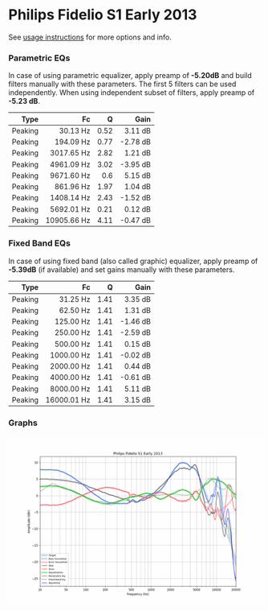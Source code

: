 # Philips Fidelio S1 Early 2013
See [usage instructions](https://github.com/jaakkopasanen/AutoEq#usage) for more options and info.

### Parametric EQs
In case of using parametric equalizer, apply preamp of **-5.20dB** and build filters manually
with these parameters. The first 5 filters can be used independently.
When using independent subset of filters, apply preamp of **-5.23 dB**.

| Type    | Fc          |    Q | Gain     |
|--------:|------------:|-----:|---------:|
| Peaking | 30.13 Hz    | 0.52 | 3.11 dB  |
| Peaking | 194.09 Hz   | 0.77 | -2.78 dB |
| Peaking | 3017.65 Hz  | 2.82 | 1.21 dB  |
| Peaking | 4961.09 Hz  | 3.02 | -3.95 dB |
| Peaking | 9671.60 Hz  | 0.6  | 5.15 dB  |
| Peaking | 861.96 Hz   | 1.97 | 1.04 dB  |
| Peaking | 1408.14 Hz  | 2.43 | -1.52 dB |
| Peaking | 5692.01 Hz  | 0.21 | 0.12 dB  |
| Peaking | 10905.66 Hz | 4.11 | -0.47 dB |

### Fixed Band EQs
In case of using fixed band (also called graphic) equalizer, apply preamp of **-5.39dB**
(if available) and set gains manually with these parameters.

| Type    | Fc          |    Q | Gain     |
|--------:|------------:|-----:|---------:|
| Peaking | 31.25 Hz    | 1.41 | 3.35 dB  |
| Peaking | 62.50 Hz    | 1.41 | 1.31 dB  |
| Peaking | 125.00 Hz   | 1.41 | -1.46 dB |
| Peaking | 250.00 Hz   | 1.41 | -2.59 dB |
| Peaking | 500.00 Hz   | 1.41 | 0.15 dB  |
| Peaking | 1000.00 Hz  | 1.41 | -0.02 dB |
| Peaking | 2000.00 Hz  | 1.41 | 0.44 dB  |
| Peaking | 4000.00 Hz  | 1.41 | -0.61 dB |
| Peaking | 8000.00 Hz  | 1.41 | 5.11 dB  |
| Peaking | 16000.01 Hz | 1.41 | 3.15 dB  |

### Graphs
![](./Philips%20Fidelio%20S1%20Early%202013.png)